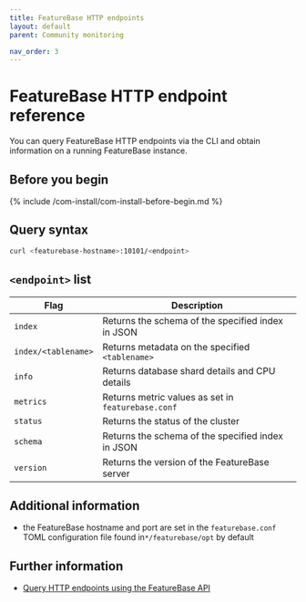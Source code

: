 ```yaml
---
title: FeatureBase HTTP endpoints
layout: default
parent: Community monitoring

nav_order: 3
---
```


# FeatureBase HTTP endpoint reference

You can query FeatureBase HTTP endpoints via the CLI and obtain information on a running FeatureBase instance.

## Before you begin

{% include /com-install/com-install-before-begin.md %}

## Query syntax

```sh
curl <featurebase-hostname>:10101/<endpoint>
```

## `<endpoint>` list

| Flag | Description |
|---|---|
| `index` | Returns the schema of the specified index in JSON |
| `index/<tablename>` | Returns metadata on the specified `<tablename>` |
| `info` | Returns database shard details and CPU details |
| `metrics` | Returns metric values as set in `featurebase.conf` |
| `status` | Returns the status of the cluster |
| `schema` | Returns the schema of the specified index in JSON |
| `version` | Returns the version of the FeatureBase server |

## Additional information

* the FeatureBase hostname and port are set in the `featurebase.conf` TOML configuration file found in`*/featurebase/opt` by default

## Further information

* [Query HTTP endpoints using the FeatureBase API](/docs/community/com-api/old-http-endpoint)
